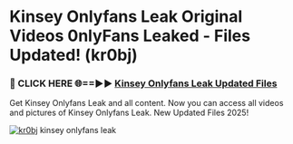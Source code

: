 # Kinsey Onlyfans Leak Original Videos 0nlyFans Leaked - Files Updated! (kr0bj)

<h3>🔴 CLICK HERE 🌐==►► <a href="https://tinyurl.com/ms9xzufz" rel="nofollow">Kinsey Onlyfans Leak Updated Files</a></h3>

Get Kinsey Onlyfans Leak and all content. Now you can access all videos and pictures of Kinsey Onlyfans Leak. New Updated Files 2025!

[![kr0bj](https://i.imgur.com/ppqm5kG.gif)](https://tinyurl.com/ms9xzufz)
kinsey onlyfans leak